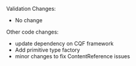 Validation Changes:
* No change

Other code changes:
* update dependency on CQF framework
* Add primitive type factory
* minor changes to fix ContentReference issues